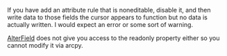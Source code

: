 If you have add an attribute rule that is noneditable, disable it, and then write data to those fields the cursor appears to function but no data is actually written. I would expect an error or some sort of warning.

[AlterField](https://pro.arcgis.com/en/pro-app/tool-reference/data-management/alter-field-properties.htm) does not give you access to the readonly property either so you cannot modify it via arcpy.
